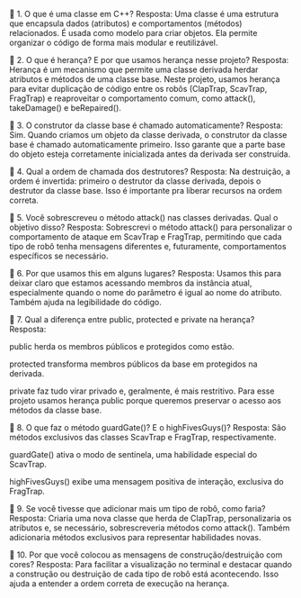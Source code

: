 🔹 1. O que é uma classe em C++?
Resposta:
Uma classe é uma estrutura que encapsula dados (atributos) e comportamentos (métodos) relacionados. É usada como modelo para criar objetos. Ela permite organizar o código de forma mais modular e reutilizável.

🔹 2. O que é herança? E por que usamos herança nesse projeto?
Resposta:
Herança é um mecanismo que permite uma classe derivada herdar atributos e métodos de uma classe base. Neste projeto, usamos herança para evitar duplicação de código entre os robôs (ClapTrap, ScavTrap, FragTrap) e reaproveitar o comportamento comum, como attack(), takeDamage() e beRepaired().

🔹 3. O construtor da classe base é chamado automaticamente?
Resposta:
Sim. Quando criamos um objeto da classe derivada, o construtor da classe base é chamado automaticamente primeiro. Isso garante que a parte base do objeto esteja corretamente inicializada antes da derivada ser construída.

🔹 4. Qual a ordem de chamada dos destrutores?
Resposta:
Na destruição, a ordem é invertida: primeiro o destrutor da classe derivada, depois o destrutor da classe base. Isso é importante pra liberar recursos na ordem correta.

🔹 5. Você sobrescreveu o método attack() nas classes derivadas. Qual o objetivo disso?
Resposta:
Sobrescrevi o método attack() para personalizar o comportamento de ataque em ScavTrap e FragTrap, permitindo que cada tipo de robô tenha mensagens diferentes e, futuramente, comportamentos específicos se necessário.

🔹 6. Por que usamos this em alguns lugares?
Resposta:
Usamos this para deixar claro que estamos acessando membros da instância atual, especialmente quando o nome do parâmetro é igual ao nome do atributo. Também ajuda na legibilidade do código.

🔹 7. Qual a diferença entre public, protected e private na herança?
Resposta:

public herda os membros públicos e protegidos como estão.

protected transforma membros públicos da base em protegidos na derivada.

private faz tudo virar privado e, geralmente, é mais restritivo. Para esse projeto usamos herança public porque queremos preservar o acesso aos métodos da classe base.

🔹 8. O que faz o método guardGate()? E o highFivesGuys()?
Resposta:
São métodos exclusivos das classes ScavTrap e FragTrap, respectivamente.

guardGate() ativa o modo de sentinela, uma habilidade especial do ScavTrap.

highFivesGuys() exibe uma mensagem positiva de interação, exclusiva do FragTrap.

🔹 9. Se você tivesse que adicionar mais um tipo de robô, como faria?
Resposta:
Criaria uma nova classe que herda de ClapTrap, personalizaria os atributos e, se necessário, sobrescreveria métodos como attack(). Também adicionaria métodos exclusivos para representar habilidades novas.

🔹 10. Por que você colocou as mensagens de construção/destruição com cores?
Resposta:
Para facilitar a visualização no terminal e destacar quando a construção ou destruição de cada tipo de robô está acontecendo. Isso ajuda a entender a ordem correta de execução na herança.
